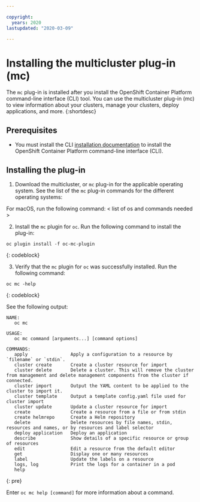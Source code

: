 ```yaml
---

copyright:
  years: 2020
lastupdated: "2020-03-09"

---
```


# Installing the multicluster plug-in (mc)

The `mc` plug-in is installed after you install the OpenShift Container Platform command-line interface (CLI) tool. You can use the multicluster plug-in (mc) to view information about your clusters, manage your clusters, deploy applications, and more.
{:shortdesc}

## Prerequisites

* You must install the CLI [installation documentation](https://access.redhat.com/documentation/en-us/openshift_container_platform/4.3/html/cli_tools/openshift-cli-oc) to install the OpenShift Container Platform command-line interface (CLI).

## Installing the plug-in

1. Download the multicluster, or `mc` plug-in for the applicable operating system. See the list of the `mc` plug-in commands for the different operating systems:

  For macOS, run the following command: < list of os and commands needed >
   
2. Install the `mc` plugin for `oc`. Run the following command to install the plug-in:

  ```
  oc plugin install -f oc-mc-plugin
  ```
  {: codeblock}

3. Verify that the `mc` plugin for `oc` was successfully installed. Run the following command:

  ```
  oc mc -help
  ```
  {: codeblock}

  See the following output:

  ```
  NAME:
     oc mc

  USAGE:
     oc mc command [arguments...] [command options]

  COMMANDS:
     apply                Apply a configuration to a resource by `filename` or `stdin`.
     cluster create       Create a cluster resource for import
     cluster delete       Delete a cluster. This will remove the cluster from management and delete management components from the cluster if connected.
     cluster import       Output the YAML content to be applied to the cluster to import it.
     cluster template     Output a template config.yaml file used for cluster import
     cluster update       Update a cluster resource for import
     create               Create a resource from a file or from stdin
     create helmrepo      Create a Helm repository
     delete               Delete resources by file names, stdin, resources and names, or by resources and label selector
     deploy application   Deploy an application
     describe             Show details of a specific resource or group of resources
     edit                 Edit a resource from the default editor
     get                  Display one or many resources
     label                Update the labels on a resource
     logs, log            Print the logs for a container in a pod
     help
  ```
  {: pre}

  Enter `oc mc help [command]` for more information about a command.
